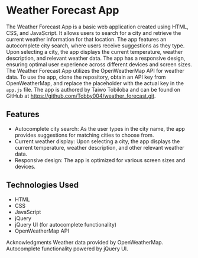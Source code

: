 # Weather Forecast App

The Weather Forecast App is a basic web application created using HTML, CSS, and JavaScript. It allows users to search for a city and retrieve the current weather information for that location. The app features an autocomplete city search, where users receive suggestions as they type. Upon selecting a city, the app displays the current temperature, weather description, and relevant weather data. The app has a responsive design, ensuring optimal user experience across different devices and screen sizes. The Weather Forecast App utilizes the OpenWeatherMap API for weather data. To use the app, clone the repository, obtain an API key from OpenWeatherMap, and replace the placeholder with the actual key in the `app.js` file. The app is authored by Taiwo Tobiloba and can be found on GitHub at https://github.com/Tobby004/weather_forecast.git.
## Features

- Autocomplete city search: As the user types in the city name, the app provides suggestions for matching cities to choose from.
- Current weather display: Upon selecting a city, the app displays the current temperature, weather description, and other relevant weather data.
- Responsive design: The app is optimized for various screen sizes and devices.

## Technologies Used

- HTML
- CSS
- JavaScript
- jQuery
- jQuery UI (for autocomplete functionality)
- OpenWeatherMap API

Acknowledgments
Weather data provided by OpenWeatherMap.
Autocomplete functionality powered by jQuery UI.


